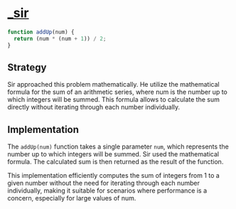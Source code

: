 # [\_sir](https://edabit.com/user/F7iZc3vpy7d9ALD6D)

```js
function addUp(num) {
  return (num * (num + 1)) / 2;
}
```

## Strategy

Sir approached this problem mathematically. He utilize the mathematical formula
for the sum of an arithmetic series, where num is the number up to which
integers will be summed. This formula allows to calculate the sum directly
without iterating through each number individually.

## Implementation

The `addUp(num)` function takes a single parameter `num`, which represents the
number up to which integers will be summed. Sir used the mathematical formula.
The calculated sum is then returned as the result of the function.

This implementation efficiently computes the sum of integers from 1 to a given
number without the need for iterating through each number individually, making
it suitable for scenarios where performance is a concern, especially for large
values of num.
